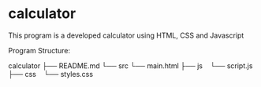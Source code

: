 # calculator
This program is a developed calculator using HTML, CSS and Javascript

Program Structure:
 
calculator
├── README.md
└── src
    └── main.html
├── js
    └── script.js
├── css
    └── styles.css